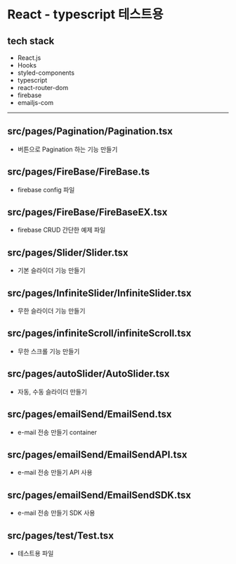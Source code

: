 # React - typescript 테스트용

## tech stack
- React.js
- Hooks
- styled-components
- typescript
- react-router-dom
- firebase
- emailjs-com

---

## src/pages/Pagination/Pagination.tsx
- 버튼으로 Pagination 하는 기능 만들기

## src/pages/FireBase/FireBase.ts
- firebase config 파일

## src/pages/FireBase/FireBaseEX.tsx
- firebase CRUD 간단한 예제 파일

## src/pages/Slider/Slider.tsx
- 기본 슬라이더 기능 만들기

## src/pages/InfiniteSlider/InfiniteSlider.tsx
- 무한 슬라이더 기능 만들기

## src/pages/infiniteScroll/infiniteScroll.tsx
- 무한 스크롤 기능 만들기

## src/pages/autoSlider/AutoSlider.tsx
- 자동, 수동 슬라이더 만들기

## src/pages/emailSend/EmailSend.tsx
- e-mail 전송 만들기 container

## src/pages/emailSend/EmailSendAPI.tsx
- e-mail 전송 만들기 API 사용

## src/pages/emailSend/EmailSendSDK.tsx
- e-mail 전송 만들기 SDK 사용

## src/pages/test/Test.tsx
- 테스트용 파일
